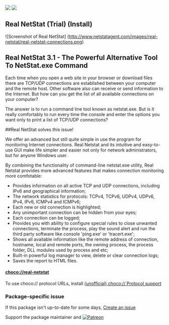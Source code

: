 [![](https://img.shields.io/chocolatey/v/real-netstat?color=green&label=real-netstat)](https://chocolatey.org/packages/real-netstat) [![](https://img.shields.io/chocolatey/dt/real-netstat)](https://chocolatey.org/packages/real-netstat)

## Real NetStat (Trial) (Install)

![Screenshot of Real NetStat] (http://www.netstatagent.com/images/real-netstat/real-netstat-connections.png)

## Real NetStat 3.1 - The Powerful Alternative Tool To NetStat.exe Command

Each time when you open a web site in your browser or download files there are TCP/UDP connections are established between your computer and the remote host. Other software also can receive or send information to the Internet. But how can you get the list of all available connections on your computer?

The answer is to run a command line tool known as netstat.exe. But is it really comfortably to run every time the console and enter the options you want only to print a list of TCP/UDP connections?

##Real NetStat solves this issue!

We offer an advanced but still quite simple in use the program for monitoring Internet connections. Real Netstat and its intuitive and easy-to-use GUI make life simpler and easier not only for network administrators, but for anyone Windows user.

By combining the functionality of command-line netstat.exe utility, Real Netstat provides more advanced features that makes connection monitoring more comfotable:

* Provides information on all active TCP and UDP connections, including IPv6 and geographical information;
* The network statistics for protocols: TCPv4, TCPv6, UDPv4, UDPv6, IPv4, IPv6, ICMPv4 and ICMPv6;
* Each new or old connection is highlighted;
* Any unimportant connection can be hidden from your eyes;
* Each connection can be logged;
* Provides you with ability to configure special rules to close unwanted connections, terminate the process, play the sound alert and run the third party software like console 'ping.exe' or 'tracert.exe';
* Shows all available information like the remote address of connection, hostname, local and remote ports, the owning process, the process folder, DLL modules used by process and etc;
* Built-in powerful log manager to view, delete or clear connection logs;
* Saves the report to HTML files.

#### [choco://real-netstat](choco://real-netstat)
To use choco:// protocol URLs, install [(unofficial) choco:// Protocol support ](https://chocolatey.org/packages/choco-protocol-support)

### Package-specific issue
If this package isn't up-to-date for some days, [Create an issue](https://github.com/tunisiano187/Chocolatey-packages/issues/new/choose)

Support the package maintainer and [![Patreon](https://cdn.jsdelivr.net/gh/tunisiano187/Chocolatey-packages@d15c4e19c709e7148588d4523ffc6dd3cd3c7e5e/icons/patreon.png)](https://www.patreon.com/tunisiano)
